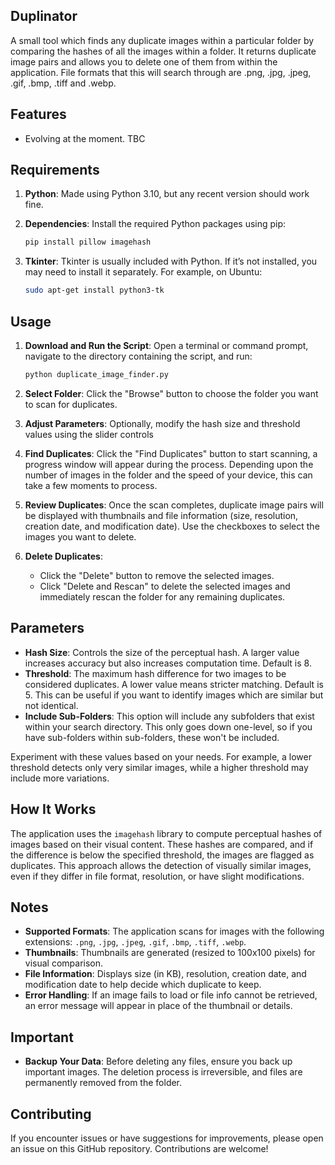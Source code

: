 ## Duplinator

A small tool which finds any duplicate images within a particular folder by comparing the hashes of all the images within a folder. It returns duplicate image pairs and allows you to delete one of them from within the application.
File formats that this will search through are .png, .jpg, .jpeg, .gif, .bmp, .tiff and .webp.

## Features

- Evolving at the moment. TBC

## Requirements

1. **Python**: Made using Python 3.10, but any recent version should work fine.

2. **Dependencies**: Install the required Python packages using pip:

   ```bash
   pip install pillow imagehash
   ```

3. **Tkinter**: Tkinter is usually included with Python. If it’s not installed, you may need to install it separately. For example, on Ubuntu:

   ```bash
   sudo apt-get install python3-tk
   ```

## Usage

1. **Download and Run the Script**: Open a terminal or command prompt, navigate to the directory containing the script, and run:

   ```bash
   python duplicate_image_finder.py
   ```

2. **Select Folder**: Click the "Browse" button to choose the folder you want to scan for duplicates.

3. **Adjust Parameters**: Optionally, modify the hash size and threshold values using the slider controls

4. **Find Duplicates**: Click the "Find Duplicates" button to start scanning, a progress window will appear during the process. Depending upon the number of images in the folder and the speed of your device, this can take a few moments to process.

5. **Review Duplicates**: Once the scan completes, duplicate image pairs will be displayed with thumbnails and file information (size, resolution, creation date, and modification date). Use the checkboxes to select the images you want to delete.

6. **Delete Duplicates**: 
   - Click the "Delete" button to remove the selected images.
   - Click "Delete and Rescan" to delete the selected images and immediately rescan the folder for any remaining duplicates.

## Parameters

- **Hash Size**: Controls the size of the perceptual hash. A larger value increases accuracy but also increases computation time. Default is 8.
- **Threshold**: The maximum hash difference for two images to be considered duplicates. A lower value means stricter matching. Default is 5. This can be useful if you want to identify images which are similar but not identical.
- **Include Sub-Folders**: This option will include any subfolders that exist within your search directory. This only goes down one-level, so if you have sub-folders within sub-folders, these won't be included.

Experiment with these values based on your needs. For example, a lower threshold detects only very similar images, while a higher threshold may include more variations.

## How It Works

The application uses the `imagehash` library to compute perceptual hashes of images based on their visual content. These hashes are compared, and if the difference is below the specified threshold, the images are flagged as duplicates. This approach allows the detection of visually similar images, even if they differ in file format, resolution, or have slight modifications.

## Notes

- **Supported Formats**: The application scans for images with the following extensions: `.png`, `.jpg`, `.jpeg`, `.gif`, `.bmp`, `.tiff`, `.webp`.
- **Thumbnails**: Thumbnails are generated (resized to 100x100 pixels) for visual comparison.
- **File Information**: Displays size (in KB), resolution, creation date, and modification date to help decide which duplicate to keep.
- **Error Handling**: If an image fails to load or file info cannot be retrieved, an error message will appear in place of the thumbnail or details.

## Important

- **Backup Your Data**: Before deleting any files, ensure you back up important images. The deletion process is irreversible, and files are permanently removed from the folder.

## Contributing

If you encounter issues or have suggestions for improvements, please open an issue on this GitHub repository. Contributions are welcome!


```
